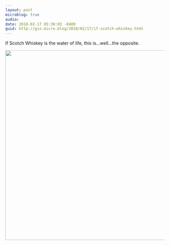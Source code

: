 ```yaml
---
layout: post
microblog: true
audio: 
date: 2018-02-17 05:30:03 -0400
guid: http://gio.micro.blog/2018/02/17/if-scotch-whiskey.html
---
```

If Scotch Whiskey is the water of life, this is...well...the opposite. 

<img src="http://microblog.stevegio.net/uploads/2018/afdd3b9078.jpg" width="600" height="600" />
